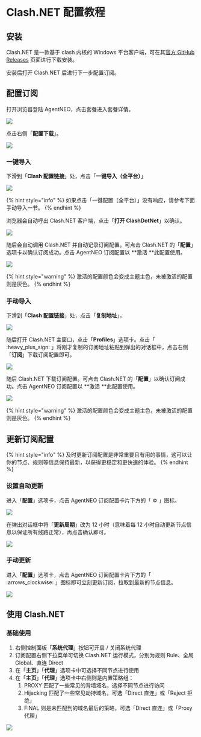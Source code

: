 # Clash.NET 配置教程

## 安装

Clash.NET 是一款基于 clash 内核的 Windows 平台客户端，可在其[官方 GitHub Releases](https://github.com/ClashDotNetFramework/ClashDotNetFramework/releases) 页面进行下载安装。

安装后打开 Clash.NET 后进行下一步配置订阅。

## 配置订阅

打开浏览器登陆 AgentNEO，点击套餐进入套餐详情。

![](../.gitbook/assets/clashx-1.jpg)

点击右侧「**配置下载**」。

![](../.gitbook/assets/clashx-2.jpg)

### 一键导入

下滑到「**Clash 配置链接**」处，点击「**一键导入（全平台）**」

![](../.gitbook/assets/clashx-3.jpg)

{% hint style="info" %}
如果点击「一键配置（全平台）」没有响应，请参考下面手动导入一节。
{% endhint %}

浏览器会自动呼出 Clash.NET 客户端，点击「**打开 ClashDotNet**」以确认。

![](<../.gitbook/assets/clashdotnet-1 (1).png>)

随后会自动调用 Clash.NET 并自动记录订阅配置。可点击 Clash.NET 的「**配置**」选项卡以确认订阅成功。点击 AgentNEO 订阅配置以 **激活 **此配置使用。

![](../.gitbook/assets/clashdotnet-2.png)

{% hint style="warning" %}
激活的配置颜色会变成主题主色，未被激活的配置则是灰色。
{% endhint %}

### 手动导入

下滑到「**Clash 配置链接**」处，点击「**复制地址**」，

![](<../.gitbook/assets/clashx-3 (1).jpg>)

随后打开 Clash.NET 主窗口，点击「**Profiles**」选项卡。点击「 :heavy\_plus\_sign: 」将刚才复制的订阅地址粘贴到弹出的对话框中，点击右侧「**订阅**」下载订阅配置即可。

![](../.gitbook/assets/clashdotnet-3.png)

随后 Clash.NET 下载订阅配置。可点击 Clash.NET 的「**配置**」以确认订阅成功。点击 AgentNEO 订阅配置以 **激活 **此配置使用。

![](../.gitbook/assets/clashdotnet-2.png)

{% hint style="warning" %}
激活的配置颜色会变成主题主色，未被激活的配置则是灰色。
{% endhint %}

## 更新订阅配置

{% hint style="info" %}
及时更新订阅配置是非常重要且有用的事情，这可以让你的节点、规则等信息保持最新，以获得更稳定和更快速的体验。
{% endhint %}

### 设置自动更新

进入「**配置**」选项卡，点击 AgentNEO 订阅配置卡片下方的「 :gear: 」图标。

![](../.gitbook/assets/clashdotnet-5.png)

在弹出对话框中将「**更新周期**」改为 12 小时（意味着每 12 小时自动更新节点信息以保证所有线路正常），再点击确认即可。

![](../.gitbook/assets/clashdotnet-4.png)

### 手动更新

进入「**配置**」选项卡，点击 AgentNEO 订阅配置卡片下方的「 :arrows\_clockwise: 」图标即可立刻更新订阅，拉取到最新的节点信息。

![](../.gitbook/assets/clashdotnet-6.png)

## 使用 Clash.NET

### 基础使用

1. 右侧控制面板「**系统代理**」按钮可开启 / 关闭系统代理
2. 订阅配置右侧下拉菜单可切换 Clash.NET 运行模式，分别为规则 Rule、全局 Global、直连 Direct
3. 在「**主页**」「**代理**」选项卡中可选择不同节点进行使用
4. 在「**主页**」「**代理**」选项卡中右侧则是内置策略组：
   1. PROXY 匹配了一些常见的背墙域名，选择不同节点进行访问
   2. Hijacking 匹配了一些常见劫持域名，可选「Direct 直连」或「Reject 拒绝」
   3. FINAL 则是未匹配到的域名最后的策略，可选「Direct 直连」或「Proxy 代理」

![](../.gitbook/assets/clashdotnet-7.png)

